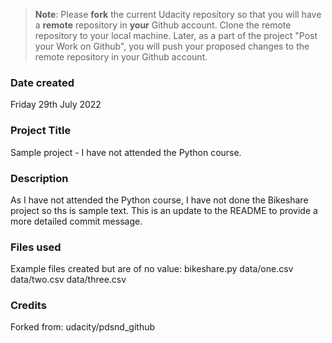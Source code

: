 >**Note**: Please **fork** the current Udacity repository so that you will have a **remote** repository in **your** Github account. Clone the remote repository to your local machine. Later, as a part of the project "Post your Work on Github", you will push your proposed changes to the remote repository in your Github account.

### Date created
Friday 29th July 2022

### Project Title
Sample project - I have not attended the Python course.

### Description
As I have not attended the Python course, I have not done the Bikeshare project so ths is sample text. 
This is an update to the README to provide a more detailed commit message.

### Files used
Example files created but are of no value:
bikeshare.py
data/one.csv
data/two.csv
data/three.csv

### Credits
Forked from: udacity/pdsnd_github

